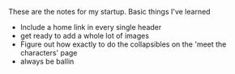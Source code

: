 These are the notes for my startup.
Basic things I've learned
* Include a home link in every single header
*  get ready to add a whole lot of images
* Figure out how exactly to do the collapsibles on the 'meet the characters' page
* always be ballin